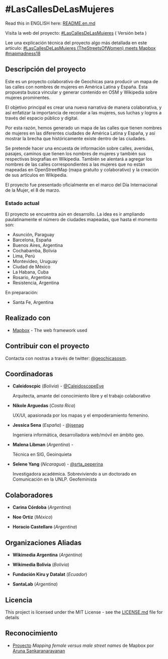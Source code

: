 # #LasCallesDeLasMujeres

Read this in ENGLISH here: [README.en.md](https://github.com/geochicasosm/lascallesdelasmujeres/blob/master/README.en.md)

Visita la web del proyecto: [#LasCallesDeLasMujeres](https://geochicasosm.github.io/lascallesdelasmujeres/) ( Versión beta )

Lee una explicación técnica del proyecto algo más detallada en este artículo: [#LasCallesDeLasMujeres (TheStreetsOfWomen) meets Mapbox #mapmadness18](https://t.co/1NCGE0eyIO)

## Descripción del proyecto

Este es un proyecto colaborativo de Geochicas para producir un mapa de las calles con nombres de mujeres en América Latina y España. Esta propuesta busca vincular y generar contenido en OSM y Wikipedia sobre mujeres prominentes.

El objetivo principal es crear una nueva narrativa de manera colaborativa, y así enfatizar la importancia de recordar a las mujeres, sus luchas y logros a través del espacio público y digital.

Por esta razón, hemos generado un mapa de las calles que tienen nombres de mujeres en las diferentes ciudades de América Latina y España, y así mostrar la brecha que históricamente existe dentro de las ciudades.

Se pretende hacer una encuesta de información sobre calles, avenidas, pasajes, caminos que tienen los nombres de mujeres y también sus respectivas biografías en Wikipedia. También se alentará a agregar los nombres de las calles correspondientes a las mujeres que no están mapeadas en OpenStreetMap (mapa gratuito y colaborativo) y la creación de sus artículos en Wikipedia.

El proyecto fue presentado oficialmente en el marco del Día Internacional de la Mujer, el 8 de marzo.


### Estado actual

El proyecto se encuentra aún en desarrollo. La idea es ir ampliando paulatinamente el número de ciudades mapeadas, que hasta el momento son:

- Asunción, Paraguay
- Barcelona, España
- Buenos Aires, Argentina
- Cochabamba, Bolivia
- Lima, Perú
- Montevideo, Uruguay
- Ciudad de México
- La Habana, Cuba
- Rosario, Argentina
- Resistencia, Argentina

En preparación:
- Santa Fe, Argentina


## Realizado con

* [Mapbox](https://www.mapbox.com/) - The web framework used


## Contribuir con el proyecto

Contacta con nostras a través de twitter: [@geochicasosm](https://twitter.com/GeochicasOSM).


## Coordinadoras


* **Caleidoscpic** (*Bolivia*) - [@CaleidoscopeEye](http://www.fotonostra.com/glosario/arroba.htm) 
    
    Arquitecta, amante  del conocimiento libre y el trabajo colaborativo

* **Nikole Arguedas** (*Costa Rica*)  
    
    UX/UI, apasionada por los mapas y el empoderamiento femenino.

* **Jessica Sena** (*España*) - [@jsenag](https://jessisena.github.io/myprofile/) 
    
    Ingeniera informática, desarrolladora web/móvil en ámbito geo.

* **Malena Libman** (*Argentina*) -  
    
    Técnica en SIG, Geoinquieta

* **Selene Yang** (*Nicaragua*) - [@srta_peperina](https://twitter.com/Srta_Peperina)
    
    Investigadora académica. Sobreviviendo a un doctorado en Comunicación en la UNLP. Geofeminista     
    
## Colaboradores


* **Carina Córdoba** (*Argentina*)

* **Noe Ortiz** (*México*)

* **Horacio Castellaro** (*Argentina*)


## Organizaciones Aliadas

* **Wikimedia Argentina** (*Argentina*)

* **Wikimedia Bolivia** (*Bolivia*)

* **Fundación Kiru y Datalat** (*Ecuador*)

* **SantaLab** (*Argentina*)


## Licencia

This project is licensed under the MIT License - see the [LICENSE.md](LICENSE.md) file for details

## Reconocimiento

* [Proyecto](https://blog.mapbox.com/mapping-female-versus-male-street-names-b4654c1e00d5) _Mapping female versus male street names_ de Mapbox por [Aruna Sankaranarayanan](https://www.mapbox.com/about/team/aruna-sankaranarayanan/) 

